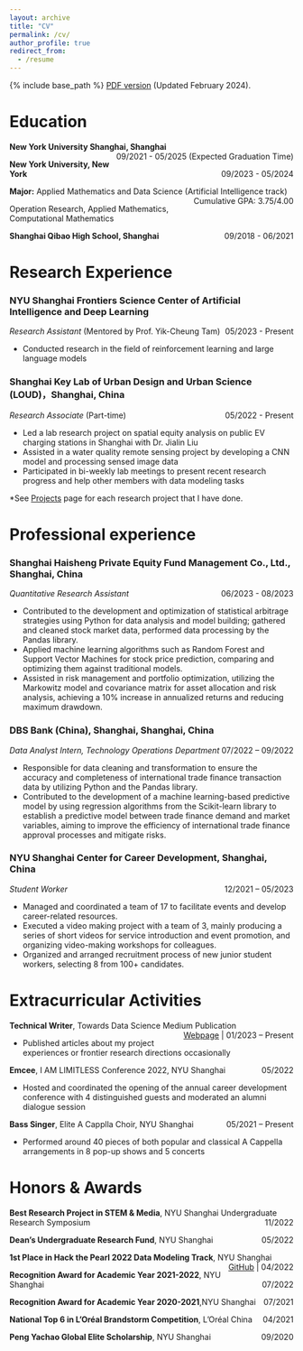 ```yaml
---
layout: archive
title: "CV"
permalink: /cv/
author_profile: true
redirect_from:
  - /resume
---
```


{% include base_path %}
[PDF version](/files/CV_Yiling_Cao_2024_Feb.pdf) (Updated February 2024). 

Education
======
<p style="text-align:left;">
    <strong>New York University Shanghai, Shanghai</strong>
    <span style="float:right;">
	    09/2021 - 05/2025 (Expected Graduation Time)
    </span>
</p>
<p style="text-align:left;">
    <strong>New York University, New York</strong>
    <span style="float:right;">
        09/2023 - 05/2024
    </span>
</p>
<p style="text-align:left;">
    <strong>Major:</strong> Applied Mathematics and Data Science (Artificial Intelligence track)
    <span style="float:right;">
        Cumulative GPA: 3.75/4.00
    </span>
</p>
<p style="text-align:left;">Operation Research, Applied Mathematics, Computational Mathematics
    </span>
</p>
<p style="text-align:left;">
    <strong>Shanghai Qibao High School, Shanghai</strong>
    <span style="float:right;">
        09/2018 - 06/2021
    </span>
</p>
  
Research Experience 
======
### **NYU Shanghai Frontiers Science Center of Artificial Intelligence and Deep Learning**

<p style="text-align:left;">
    <i>Research Assistant</i> (Mentored by Prof. Yik-Cheung Tam)
    <span style="float:right;">
        05/2023 - Present
    </span>
</p>

* Conducted research in the field of reinforcement learning and large language models

### **Shanghai Key Lab of Urban Design and Urban Science (LOUD)**，Shanghai, China
<p style="text-align:left;">
    <i>Research Associate</i> (Part-time)
    <span style="float:right;">
        05/2022 - Present
    </span>
</p>

* Led a lab research project on spatial equity analysis on public EV charging stations in Shanghai with Dr. Jialin Liu
* Assisted in a water quality remote sensing project by developing a CNN model and processing sensed image data
* Participated in bi-weekly lab meetings to present recent research progress and help other members with data modeling tasks

*See [Projects](https://balechen.github.io/projects/) page for each research project that I have done.

Professional experience
======

### **Shanghai Haisheng Private Equity Fund Management Co., Ltd.**, Shanghai, China
<p style="text-align:left;">
    <i>Quantitative Research Assistant</i>
    <span style="float:right;">
        06/2023 - 08/2023
    </span>
</p>

* Contributed to the development and optimization of statistical arbitrage strategies using Python for data analysis and model building; gathered and cleaned stock market data, performed data processing by the Pandas library.
* Applied machine learning algorithms such as Random Forest and Support Vector Machines for stock price prediction, comparing and optimizing them against traditional models. 
* Assisted in risk management and portfolio optimization, utilizing the Markowitz model and covariance matrix for asset allocation and risk analysis, achieving a 10% increase in annualized returns and reducing maximum drawdown.


### **DBS Bank (China), Shanghai**, Shanghai, China
<p style="text-align:left;">
    <i>Data Analyst Intern, Technology Operations Department</i>
    <span style="float:right;">
        07/2022 – 09/2022
    </span>
</p>
                                            	 
* Responsible for data cleaning and transformation to ensure the accuracy and completeness of international trade finance transaction data by utilizing Python and the Pandas library.
* Contributed to the development of a machine learning-based predictive model by using regression algorithms from the Scikit-learn library to establish a predictive model between trade finance demand and market variables, aiming to improve the efficiency of international trade finance approval processes and mitigate risks.

### **NYU Shanghai Center for Career Development**, Shanghai, China
<p style="text-align:left;">
    <i>Student Worker</i>
    <span style="float:right;">
        12/2021 – 05/2023
    </span>
</p>

*	Managed and coordinated a team of 17 to facilitate events and develop career-related resources.
*	Executed a video making project with a team of 3, mainly producing a series of short videos for service introduction and event promotion, and organizing video-making workshops for colleagues.
*	Organized and arranged recruitment process of new junior student workers, selecting 8 from 100+ candidates.



Extracurricular Activities
======
<p style="text-align:left;">
    <strong>Technical Writer</strong>, Towards Data Science Medium Publication
    <span style="float:right;">
        <a href="https://medium.com/@bc3088">Webpage</a> | 01/2023 – Present
    </span>
</p>
	 
* Published articles about my project experiences or frontier research directions occasionally

<p style="text-align:left;">
    <strong>Emcee</strong>, I AM LIMITLESS Conference 2022, NYU Shanghai
    <span style="float:right;">05/2022</span>
</p>     	 

*	Hosted and coordinated the opening of the annual career development conference with 4 distinguished guests and moderated an alumni dialogue session

<p style="text-align:left;">
    <strong>Bass Singer</strong>, Elite A Capplla Choir, NYU Shanghai
    <span style="float:right;">05/2021 – Present</span>
</p>

*	Performed around 40 pieces of both popular and classical A Cappella arrangements in 8 pop-up shows and 5 concerts



Honors & Awards
======

<p style="text-align:left;">
    <strong>Best Research Project in STEM & Media</strong>, NYU Shanghai Undergraduate Research Symposium
    <span style="float:right;">11/2022</span>
</p>
<p style="text-align:left;">
    <strong>Dean’s Undergraduate Research Fund</strong>, NYU Shanghai
    <span style="float:right;">05/2022</span>
</p>
<p style="text-align:left;">
    <strong>1st Place in Hack the Pearl 2022 Data Modeling Track</strong>, NYU Shanghai
    <span style="float:right;">
       <a href="https://github.com/BaleChen/hack-the-pearl-2022">GitHub</a> | 04/2022
    </span>
</p>	

<p style="text-align:left;">
    <strong>Recognition Award for Academic Year 2021-2022</strong>, NYU Shanghai
    <span style="float:right;">07/2022</span>
</p>

<p style="text-align:left;">
    <strong>Recognition Award for Academic Year 2020-2021</strong>,NYU Shanghai
    <span style="float:right;">07/2021</span>
</p>

<p style="text-align:left;">
    <strong>National Top 6 in L’Oréal Brandstorm Competition</strong>, L’Oréal China
    <span style="float:right;">04/2021</span>
</p>

<p style="text-align:left;">
    <strong>Peng Yachao Global Elite Scholarship</strong>, NYU Shanghai
    <span style="float:right;">09/2020</span>
</p>
